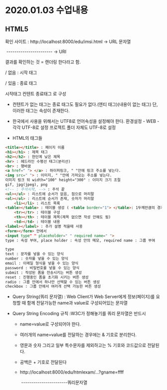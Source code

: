 # 2020.01.03 수업내용

## HTML5

확인 사이트 : http://localhost:8000/edu/imsi.html  	-> URL 문자열

​															-----------------------    -> URI

결과를 확인하는 것 = 랜더링 한다라고 함.

/ 없음 : 시작 태그

/ 있음 : 종료 태그

시작태그 컨텐트 종료태그 로 구성

- 컨텐트가 없는 태그는 종료 태그도 필요가 없다.(엔티 태그)(내용이 없는 태그) 단, 이러한 태그는 속성이 존재한다.

- <meta charset='UTF8'>
  한국에서 사용을 위해서는 UTF8로 언어속성을 설정해야 한다.
  환경설정 - WEB - 각각 UTF-8로 설정
  프로젝트 폴더 자체도 UTF-8로 설정

- HTML의 태그들

```html
<title></title> : 페이지 이름
<h1></h1> : 제목 태그
<h2></h2> : 한단계 낮은 제목
<hr> : 헤드라인 수평선 태그(분리선)
<br> : 행바꿈
<a href=" "> </a> : 하이퍼링크, " "안에 링크 주소를 넣는다.
<img src=" "> : 이미지, " "안에 가져오는 주소를 넣는다.
이미지 링크 뒤 width="100" height="300" : 이미지 크기 조절
gif, jpg(jpeg), png
<!-- : 주석시작, --> : 주석 끝
<ul></ul> : 리스트에 순서가 없음, 점으로 머리말
<ol></ol> : 리스트에 순서가 존재, 숫자가 머리말
	<li></li> : 리스트 목록
<table></table> : 테이블 생성 ( <table border="1"> </table>: 1두께만큼의 경계선 생성)
    <tr></tr> : 테이블 구성
    <th></th> : 테이블 제목(제목 없으면 작성 안해도 됨)
    <td></td> : 테이블 내용
<label></label> : 추가 설명 적을때 사용
<form></form> 안에서
<input type" " placeholder=" " required name=" ">
type : 속성 부여, place holder : 속성 안의 메모, required name : 그룹 부여

type
text : 문자를 넣을 수 있는 양식
number : 숫자를 넣을 수 있는 양식
email : 이메일 형식을 넣을 수 있는 양식
password : 비밀번호를 넣을 수 있는 양식
submit : 작성된 폼을 전송시키는 버튼 생성
reset : 진행중인 폼을 초기화 시키는 버튼 생성
radio : 그룹 안에서 하나만 선택할 수 있는 버튼 생성
checkbox : 그룹 안에서 여러개 선택 가능한 버튼 생성
```



- Query String(쿼리 문자열) : Web Client가 Web Server에게 정보(페이지)를 요청할 때 함께 전달가능한 name과 value로 구성되어있는 문자열

- Query String Encoding 규칙 :W3C가 정해놓기를 쿼리 문자열은 반드시

  - name=value로 구성되어야 한다.

  - 여러개의 name=value를 전달하는 경우에는 & 기호로 분리한다.

  - 영문과 숫자 그리고 일부 특수문자를 제외하고는 % 기호와 코드값으로 전달된다.

  - 공백은 + 기호로 전달된다

  - http://localhost:8000/edu/htmlexam/...?gname=ffff

    ​																-----------------------쿼리문자열